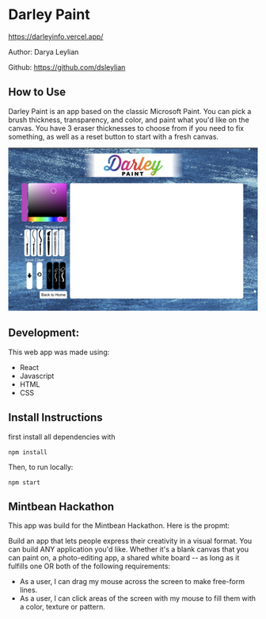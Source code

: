 # Darley Paint

https://darleyinfo.vercel.app/

Author: Darya Leylian

Github: https://github.com/dsleylian
<br />

## How to Use

Darley Paint is an app based on the classic Microsoft Paint. You can pick a brush thickness, transparency, and color, and paint what you'd like on the canvas. You have 3 eraser thicknesses to choose from if you need to fix something, as well as a reset button to start with a fresh canvas.

![Darley Paint Screenshot](src/images/DarleyScreenShot.png)
## Development:

This web app was made using:
- React
- Javascript
- HTML
- CSS

## Install Instructions

first install all dependencies with
```
npm install
````
Then, to run locally:
```
npm start
```

## Mintbean Hackathon

This app was build for the Mintbean Hackathon. Here is the propmt: 

Build an app that lets people express their creativity in a visual format. You can build ANY application you'd like. Whether it's a blank canvas that you can paint on, a photo-editing app, a shared white board -- as long as it fulfills one OR both of the following requirements:

- As a user, I can drag my mouse across the screen to make free-form lines.
- As a user, I can click areas of the screen with my mouse to fill them with a color, texture or pattern.